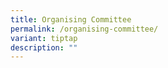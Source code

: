 ```yaml
---
title: Organising Committee
permalink: /organising-committee/
variant: tiptap
description: ""
---
```


